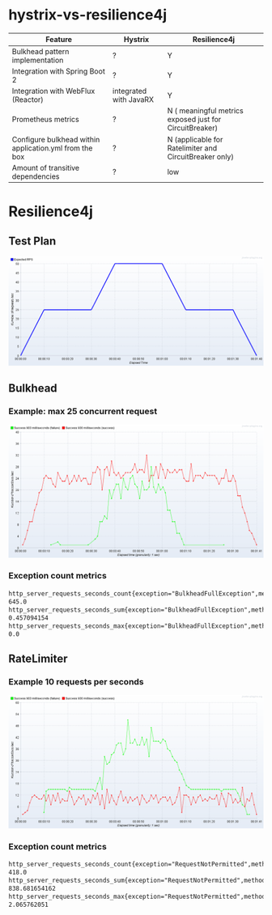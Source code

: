 # hystrix-vs-resilience4j



Feature | Hystrix | Resilience4j
------- | ------- | ------------
Bulkhead pattern implementation | ? | Y
Integration with Spring Boot 2 | ? | Y
Integration with WebFlux (Reactor) | integrated with JavaRX | Y
Prometheus metrics | ? | N ( meaningful metrics exposed just for CircuitBreaker) 
Configure bulkhead within application.yml from the box | ? | N (applicable for Ratelimiter and CircuitBreaker only)
Amount of transitive dependencies | ? | low

# Resilience4j

## Test Plan

![](img/test-plan.png)

## Bulkhead
### Example: max 25 concurrent request

![](img/bulkhead-25concurrent-calls.png)

### Exception count metrics
```
http_server_requests_seconds_count{exception="BulkheadFullException",method="GET",status="500",uri="/hello/{api}",} 645.0
http_server_requests_seconds_sum{exception="BulkheadFullException",method="GET",status="500",uri="/hello/{api}",} 0.457094154
http_server_requests_seconds_max{exception="BulkheadFullException",method="GET",status="500",uri="/hello/{api}",} 0.0
```

## RateLimiter
### Example 10 requests per seconds

![](img/ratemimiter-10rps.png)

### Exception count metrics
```
http_server_requests_seconds_count{exception="RequestNotPermitted",method="GET",status="500",uri="/hello/{api}",} 418.0
http_server_requests_seconds_sum{exception="RequestNotPermitted",method="GET",status="500",uri="/hello/{api}",} 838.681654162
http_server_requests_seconds_max{exception="RequestNotPermitted",method="GET",status="500",uri="/hello/{api}",} 2.065762051
```
